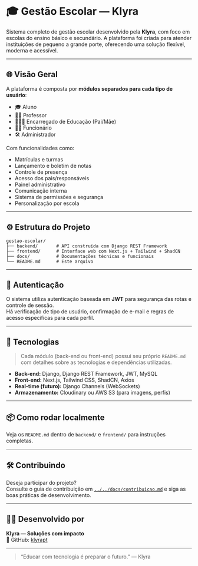 # 🎓 Gestão Escolar — Klyra

Sistema completo de gestão escolar desenvolvido pela **Klyra**, com foco em escolas do ensino básico e secundário. A plataforma foi criada para atender instituições de pequeno a grande porte, oferecendo uma solução flexível, moderna e acessível.

---

## 🌐 Visão Geral

A plataforma é composta por **módulos separados para cada tipo de usuário**:
- 🎓 Aluno
- 👨‍🏫 Professor
- 👨‍👩‍👧 Encarregado de Educação (Pai/Mãe)
- 🧑‍💼 Funcionário
- 🛠️ Administrador

Com funcionalidades como:
- Matrículas e turmas
- Lançamento e boletim de notas
- Controle de presença
- Acesso dos pais/responsáveis
- Painel administrativo
- Comunicação interna
- Sistema de permissões e segurança
- Personalização por escola

---

## ⚙️ Estrutura do Projeto

```
gestao-escolar/
├── backend/       # API construída com Django REST Framework
├── frontend/      # Interface web com Next.js + Tailwind + ShadCN
├── docs/          # Documentações técnicas e funcionais
└── README.md      # Este arquivo
```

---

## 🔐 Autenticação

O sistema utiliza autenticação baseada em **JWT** para segurança das rotas e controle de sessão.  
Há verificação de tipo de usuário, confirmação de e-mail e regras de acesso específicas para cada perfil.

---

## 🚀 Tecnologias

> Cada módulo (back-end ou front-end) possui seu próprio `README.md` com detalhes sobre as tecnologias e dependências utilizadas.

- **Back-end:** Django, Django REST Framework, JWT, MySQL
- **Front-end:** Next.js, Tailwind CSS, ShadCN, Axios
- **Real-time (futuro):** Django Channels (WebSockets)
- **Armazenamento:** Cloudinary ou AWS S3 (para imagens, perfis)

---

## 📦 Como rodar localmente

Veja os `README.md` dentro de `backend/` e `frontend/` para instruções completas.

---

## 🛠️ Contribuindo

Deseja participar do projeto?  
Consulte o guia de contribuição em [`../../docs/contribuicao.md`](../../docs/contribuicao.md) e siga as boas práticas de desenvolvimento.

---

## 🧑‍💼 Desenvolvido por

**Klyra — Soluções com impacto**  
🔗 GitHub: [klyrapt](https://github.com/klyrapt)

---

> “Educar com tecnologia é preparar o futuro.” — Klyra

